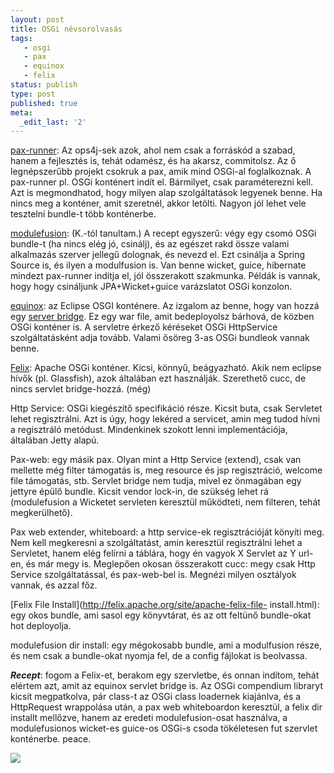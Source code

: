```yaml
---
layout: post
title: OSGi névsorolvasás
tags:
   - osgi
   - pax
   - equinox
   - felix
status: publish
type: post
published: true
meta:
  _edit_last: '2'
---
```

[pax-runner](http://paxrunner.ops4j.org/space/Pax+Runner): Az ops4j-sek azok,
ahol nem csak a forráskód a szabad, hanem a fejlesztés is, tehát odamész, és
ha akarsz, commitolsz. Az ő legnépszerűbb projekt csokruk a pax, amik mind
OSGi-al foglalkoznak. A pax-runner pl. OSGi konténert indít el. Bármilyet,
csak paraméterezni kell. Azt is megmondhatod, hogy milyen alap szolgáltatások
legyenek benne. Ha nincs meg a konténer, amit szeretnél, akkor letölti. Nagyon
jól lehet vele tesztelni bundle-t több konténerbe.

  
[modulefusion](http://code.google.com/p/modulefusion/): (K.-tól tanultam.) A
recept egyszerű: végy egy csomó OSGi bundle-t (ha nincs elég jó, csinálj), és
az egészet rakd össze valami alkalmazás szerver jellegű dolognak, és nevezd
el. Ezt csinálja a Spring Source is, és ilyen a modulfusion is. Van benne
wicket, guice, hibernate mindezt pax-runner indítja el, jól összerakott
szakmunka. Példák is vannak, hogy hogy csináljunk JPA+Wicket+guice varázslatot
OSGi konzolon.

  
[equinox](http://www.eclipse.org/equinox/): az Eclipse OSGI konténere. Az
izgalom az benne, hogy van hozzá egy [server
bridge](http://www.eclipse.org/equinox/server/). Ez egy war file, amit
bedeployolsz bárhová, de közben OSGi konténer is. A servletre érkező kéréseket
OSGi HttpService szolgáltatásként adja tovább. Valami ősöreg 3-as OSGi
bundleok vannak benne.

  
[Felix](http://felix.apache.org/site/index.html): Apache OSGi konténer. Kicsi,
könnyű, beágyazható. Akik nem eclipse hívők (pl. Glassfish), azok általában
ezt használják. Szerethető cucc, de nincs servlet bridge-hozzá. (még)

  
Http Service: OSGi kiegészítő specifikáció része. Kicsit buta, csak Servletet
lehet regisztrálni. Azt is úgy, hogy lekéred a servicet, amin meg tudod hívni
a regisztráló metódust. Mindenkinek szokott lenni implementációja, általában
Jetty alapú.

  
Pax-web: egy másik pax. Olyan mint a Http Service (extend), csak van mellette
még filter támogatás is, meg resource és jsp regisztráció, welcome file
támogatás, stb. Servlet bridge nem tudja, mivel ez önmagában egy jettyre épülő
bundle. Kicsit vendor lock-in, de szükség lehet rá (modulefusion a Wicketet
servleten keresztül működteti, nem filteren, tehát megkerülhető).

  
Pax web extender, whiteboard: a http service-ek regisztrációját könyíti meg.
Nem kell megkeresni a szolgáltatást, amin keresztül regisztrálni lehet a
Servletet, hanem elég felírni a táblára, hogy én vagyok X Servlet az Y url-en,
és már megy is. Meglepően okosan összerakott cucc: megy csak Http Service
szolgáltatással, és pax-web-bel is. Megnézi milyen osztályok vannak, és azzal
főz.

  
[Felix File Install](http://felix.apache.org/site/apache-felix-file-
install.html): egy okos bundle, ami sasol egy könyvtárat, és az ott feltünő
bundle-okat hot deployolja.

  
modulefusion dir install: egy mégokosabb bundle, ami a modulfusion része, és
nem csak a bundle-okat nyomja fel, de a config fájlokat is beolvassa.

  
**_Recept_**: fogom a Felix-et, berakom egy szervletbe, és onnan indítom, tehát elértem azt, amit az equinox servlet bridge is. Az OSGi compendium libraryt kicsit megpatkolva, pár class-t az OSGi class loadernek kiajánlva, és a HttpRequest wrappolása után, a pax web whiteboardon keresztül, a felix dir installt mellőzve, hanem az eredeti modulefusion-osat használva, a modulefusionos wicket-es guice-os OSGi-s csoda tökéletesen fut szervlet konténerbe. peace.  
  

![](http://img.zemanta.com/pixy.gif?x-id=c640f7fe-0f98-8275-a44a-01ebbdbb9bae)

